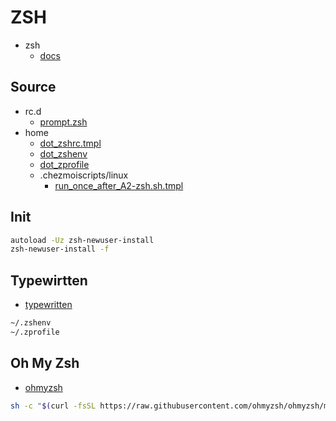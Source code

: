 # ZSH

- zsh
  - [docs](https://zsh.sourceforge.io/Doc/Release/index.html)

## Source

- rc.d
  - [prompt.zsh](../rc.d/prompt.zsh)
- home
  - [dot_zshrc.tmpl](../home/dot_zshrc.tmpl)
  - [dot_zshenv](../home/dot_zshenv)
  - [dot_zprofile](../home/dot_zprofile)
  - .chezmoiscripts/linux
    - [run_once_after_A2-zsh.sh.tmpl](../home/.chezmoiscripts/linux/run_once_after_A2-zsh.sh.tmpl)

## Init

```bash
autoload -Uz zsh-newuser-install
zsh-newuser-install -f
```

## Typewirtten

- [typewritten](https://typewritten.dev/)

```bash
~/.zshenv
~/.zprofile
```

## Oh My Zsh

- [ohmyzsh](https://github.com/ohmyzsh/ohmyzsh)

```bash
sh -c "$(curl -fsSL https://raw.githubusercontent.com/ohmyzsh/ohmyzsh/master/tools/install.sh)"
```

